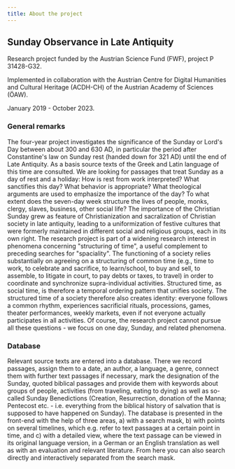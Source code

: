 ```yaml
---
title: About the project
---
```

## Sunday Observance in Late Antiquity

Research project funded by the Austrian Science Fund (FWF), project P 31428-G32.

Implemented in collaboration with the Austrian Centre for Digital Humanities and Cultural Heritage
(ACDH-CH) of the Austrian Academy of Sciences (ÖAW).

January 2019 - October 2023.

### General remarks

The four-year project investigates the significance of the Sunday or Lord's Day between about 300
and 630 AD, in particular the period after Constantine's law on Sunday rest (handed down for 321 AD)
until the end of Late Antiquity. As a basis source texts of the Greek and Latin language of this
time are consulted. We are looking for passages that treat Sunday as a day of rest and a holiday:
How is rest from work interpreted? What sanctifies this day? What behavior is appropriate? What
theological arguments are used to emphasize the importance of the day? To what extent does the
seven-day week structure the lives of people, monks, clergy, slaves, business, other social life?
The importance of the Christian Sunday grew as feature of Christianization and sacralization of
Christian society in late antiquity, leading to a uniformization of festive cultures that were
formerly maintained in different social and religious groups, each in its own right. The research
project is part of a widening research interest in phenomena concerning "structuring of time", a
useful complement to preceding searches for "spaciality". The functioning of a society relies
substantially on agreeing on a structuring of common time (e.g., time to work, to celebrate and
sacrifice, to learn/school, to buy and sell, to assemble, to litigate in court, to pay debts or
taxes, to travel) in order to coordinate and synchronize supra-individual activities. Structured
time, as social time, is therefore a temporal ordering pattern that unifies society. The structured
time of a society therefore also creates identity: everyone follows a common rhythm, experiences
sacrificial rituals, processions, games, theater performances, weekly markets, even if not everyone
actually participates in all activities. Of course, the research project cannot pursue all these
questions - we focus on one day, Sunday, and related phenomena.

### Database

Relevant source texts are entered into a database. There we record passages, assign them to a date,
an author, a language, a genre, connect them with further text passages if necessary, mark the
designation of the Sunday, quoted biblical passages and provide them with keywords about groups of
people, activities (from traveling, eating to dying) as well as so-called Sunday Benedictions
(Creation, Resurrection, donation of the Manna; Pentecost etc. - i.e. everything from the biblical
history of salvation that is supposed to have happened on Sunday). The database is presented in the
front-end with the help of three areas, a) with a search mask, b) with points on several timelines,
which e.g. refer to text passages at a certain point in time, and c) with a detailed view, where the
text passage can be viewed in its original language version, in a German or an English translation
as well as with an evaluation and relevant literature. From here you can also search directly and
interactively separated from the search mask.